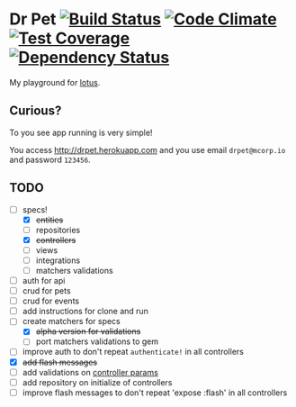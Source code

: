 # Dr Pet [![Build Status](https://travis-ci.org/vyper/drpet.svg?branch=master)](https://travis-ci.org/vyper/drpet) [![Code Climate](https://codeclimate.com/github/vyper/drpet/badges/gpa.svg)](https://codeclimate.com/github/vyper/drpet) [![Test Coverage](https://codeclimate.com/github/vyper/drpet/badges/coverage.svg)](https://codeclimate.com/github/vyper/drpet/coverage) [![Dependency Status](https://gemnasium.com/vyper/drpet.svg)](https://gemnasium.com/vyper/drpet)

My playground for [lotus](http://lotusrb.org).


## Curious?
To you see app running is very simple!

You access http://drpet.herokuapp.com and you use email `drpet@mcorp.io` and password `123456`.

## TODO
- [ ] specs!
  - [x] ~~entities~~
  - [ ] repositories
  - [x] ~~controllers~~
  - [ ] views
  - [ ] integrations
  - [ ] matchers validations
- [ ] auth for api
- [ ] crud for pets
- [ ] crud for events
- [ ] add instructions for clone and run
- [ ] create matchers for specs
  - [x] ~~alpha version for validations~~
  - [ ] port matchers validations to gem
- [ ] improve auth to don't repeat `authenticate!` in all controllers
- [x] ~~add flash messages~~
- [ ] add validations on [controller params](https://github.com/lotus/controller#params)
- [ ] add repository on initialize of controllers
- [ ] improve flash messages to don't repeat 'expose :flash' in all controllers
